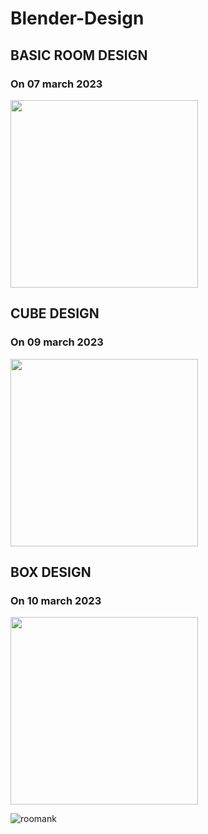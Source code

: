 # Blender-Design

## BASIC ROOM DESIGN

### On 07 march 2023
<img src="https://user-images.githubusercontent.com/110593132/224229963-69195df9-2602-4d1c-82b4-1c23f809138d.png" height=300>


## CUBE DESIGN

### On 09 march 2023
<img src="https://user-images.githubusercontent.com/110593132/224225419-cb5292ec-d7c2-489d-8287-b0d632d85ce1.png" height=300>


## BOX DESIGN

### On 10 march 2023
<img src="https://user-images.githubusercontent.com/110593132/224226293-329cde5c-4816-45b1-a297-4eef357f37bf.png" height=300>

![roomank]()
